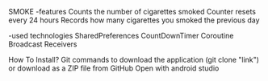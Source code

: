 SMOKE 
  -features
  Counts the number of cigarettes smoked 
  Counter resets every 24 hours 
  Records how many cigarettes you smoked the previous day
  
  -used technologies
  SharedPreferences
  CountDownTimer
  Coroutine
  Broadcast Receivers

How To Install? 
Git commands to download the application (git clone "link") or download as a ZIP file from GitHub
Open with android studio
  
